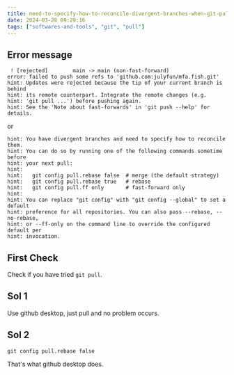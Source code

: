 ```yaml
---
title: need-to-specify-how-to-reconcile-divergent-branches-when-git-pull
date: 2024-03-28 09:29:16
tags: ["softwares-and-tools", "git", "pull"]
---
```

## Error message

```
 ! [rejected]        main -> main (non-fast-forward)
error: failed to push some refs to 'github.com:julyfun/mfa.fish.git'
hint: Updates were rejected because the tip of your current branch is behind
hint: its remote counterpart. Integrate the remote changes (e.g.
hint: 'git pull ...') before pushing again.
hint: See the 'Note about fast-forwards' in 'git push --help' for details.
```

or

```
hint: You have divergent branches and need to specify how to reconcile them.
hint: You can do so by running one of the following commands sometime before
hint: your next pull:
hint: 
hint:   git config pull.rebase false  # merge (the default strategy)
hint:   git config pull.rebase true   # rebase
hint:   git config pull.ff only       # fast-forward only
hint: 
hint: You can replace "git config" with "git config --global" to set a default
hint: preference for all repositories. You can also pass --rebase, --no-rebase,
hint: or --ff-only on the command line to override the configured default per
hint: invocation.
```

## First Check

Check if you have tried `git pull`.

## Sol 1

Use github desktop, just pull and no problem occurs.

## Sol 2

```
git config pull.rebase false
```

That's what github desktop does.

